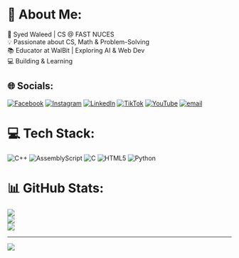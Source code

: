 # 💫 About Me:
🚀 Syed Waleed | CS @ FAST NUCES<br>💡 Passionate about CS, Math & Problem-Solving<br>📚 Educator at WalBit | Exploring AI & Web Dev<br>💻 Building & Learning


## 🌐 Socials:
[![Facebook](https://img.shields.io/badge/Facebook-%231877F2.svg?logo=Facebook&logoColor=white)](https://www.facebook.com/syed.waleed.3958914?mibextid=kFxxJD) [![Instagram](https://img.shields.io/badge/Instagram-%23E4405F.svg?logo=Instagram&logoColor=white)](https://instagram.com/sittamgar) [![LinkedIn](https://img.shields.io/badge/LinkedIn-%230077B5.svg?logo=linkedin&logoColor=white)](https://www.linkedin.com/in/syed-waleed-hussain-65a4452b1?utm_source=share&utm_campaign=share_via&utm_content=profile&utm_medium=android_app) [![TikTok](https://img.shields.io/badge/TikTok-%23000000.svg?logo=TikTok&logoColor=white)](https://tiktok.com/@sittamgar) [![YouTube](https://img.shields.io/badge/YouTube-%23FF0000.svg?logo=YouTube&logoColor=white)](https://youtube.com/@walbitwaleed?si=afxU3m816IgCBqMk) [![email](https://img.shields.io/badge/Email-D14836?logo=gmail&logoColor=white)](mailto:syedw4420@gmail.com) 

# 💻 Tech Stack:
![C++](https://img.shields.io/badge/c++-%2300599C.svg?style=for-the-badge&logo=c%2B%2B&logoColor=white) ![AssemblyScript](https://img.shields.io/badge/assembly%20script-%23000000.svg?style=for-the-badge&logo=assemblyscript&logoColor=white) ![C](https://img.shields.io/badge/c-%2300599C.svg?style=for-the-badge&logo=c&logoColor=white) ![HTML5](https://img.shields.io/badge/html5-%23E34F26.svg?style=for-the-badge&logo=html5&logoColor=white) ![Python](https://img.shields.io/badge/python-3670A0?style=for-the-badge&logo=python&logoColor=ffdd54)
# 📊 GitHub Stats:
![](https://github-readme-stats.vercel.app/api?username=Syed-Waleed-Hussain&theme=synthwave&hide_border=false&include_all_commits=false&count_private=false)<br/>
![](https://nirzak-streak-stats.vercel.app/?user=Syed-Waleed-Hussain&theme=synthwave&hide_border=false)<br/>
![](https://github-readme-stats.vercel.app/api/top-langs/?username=Syed-Waleed-Hussain&theme=synthwave&hide_border=false&include_all_commits=false&count_private=false&layout=compact)

---
[![](https://visitcount.itsvg.in/api?id=Syed-Waleed-Hussain&icon=0&color=0)](https://visitcount.itsvg.in)

<!-- Proudly created with GPRM ( https://gprm.itsvg.in ) -->
